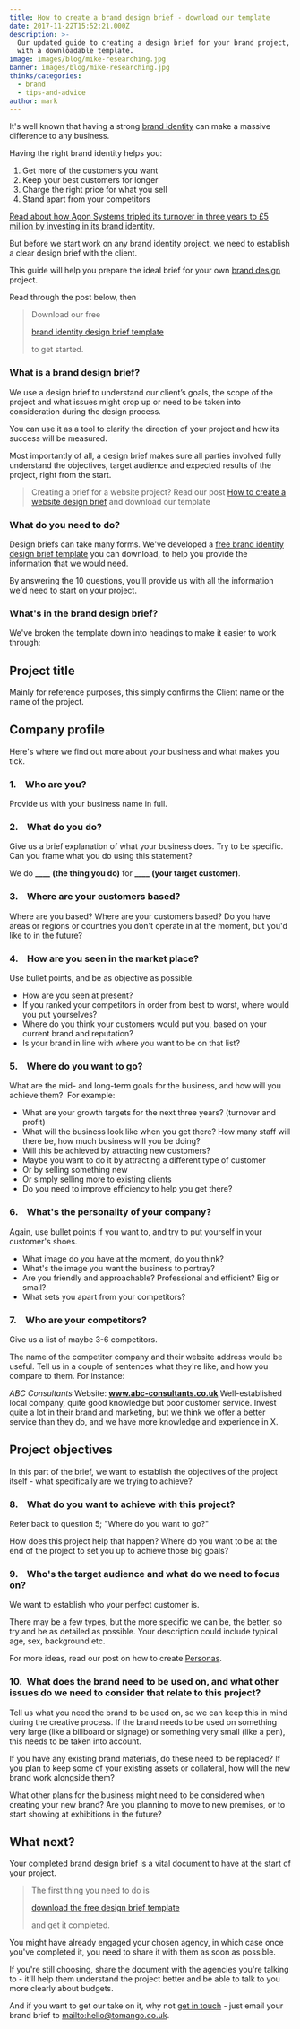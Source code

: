 ```yaml
---
title: How to create a brand design brief - download our template
date: 2017-11-22T15:52:21.000Z
description: >-
  Our updated guide to creating a design brief for your brand project, complete
  with a downloadable template.
image: images/blog/mike-researching.jpg
banner: images/blog/mike-researching.jpg
thinks/categories:
  - brand
  - tips-and-advice
author: mark
---
```

It's well known that having a strong [brand identity](https://www.tomango.co.uk/creates/brand/) can make a massive difference to any business.

Having the right brand identity helps you:

1. Get more of the customers you want
2. Keep your best customers for longer
3. Charge the right price for what you sell
4. Stand apart from your competitors

[Read about how Agon Systems tripled its turnover in three years to £5 million by investing in its brand identity](https://www.tomango.co.uk/created/agon-systems/).

But before we start work on any brand identity project, we need to establish a clear design brief with the client.

This guide will help you prepare the ideal brief for your own [brand design](/creates/brand/) project.

Read through the post below, then

> Download our free 
>
> [brand identity design brief template](images/blog/Brand-design-brief-template.docx)
>
>  to get started.

### What is a brand design brief?

We use a design brief to understand our client’s goals, the scope of the project and what issues might crop up or need to be taken into consideration during the design process.

You can use it as a tool to clarify the direction of your project and how its success will be measured.

Most importantly of all, a design brief makes sure all parties involved fully understand the objectives, target audience and expected results of the project, right from the start.

> Creating a brief for a website project? Read our post [How to create a website design brief](/thinks/create-website-design-brief-download-template/) and download our template

### What do you need to do?

Design briefs can take many forms. We've developed a [free brand identity design brief template](images/blog/Brand-design-brief-template.docx) you can download, to help you provide the information that we would need.

By answering the 10 questions, you'll provide us with all the information we'd need to start on your project.

### What's in the brand design brief?

We've broken the template down into headings to make it easier to work through:

## Project title

Mainly for reference purposes, this simply confirms the Client name or the name of the project.

## Company profile

Here's where we find out more about your business and what makes you tick.

### 1.    Who are you?

Provide us with your business name in full.

### 2.    What do you do?

Give us a brief explanation of what your business does. Try to be specific. Can you frame what you do using this statement?

We do **\_\_\_\_** **(the thing you do)** for **\_\_\_\_** **(your target customer)**.

### 3.    Where are your customers based?

Where are you based? Where are your customers based? Do you have areas or regions or countries you don't operate in at the moment, but you'd like to in the future?

### 4.    How are you seen in the market place?

Use bullet points, and be as objective as possible.

* How are you seen at present?
* If you ranked your competitors in order from best to worst, where would you put yourselves?
* Where do you think your customers would put you, based on your current brand and reputation?
* Is your brand in line with where you want to be on that list?

### 5.    Where do you want to go?

What are the mid- and long-term goals for the business, and how will you achieve them?  For example:

* What are your growth targets for the next three years? (turnover and profit)
* What will the business look like when you get there? How many staff will there be, how much business will you be doing?
* Will this be achieved by attracting new customers?
* Maybe you want to do it by attracting a different type of customer
* Or by selling something new
* Or simply selling more to existing clients
* Do you need to improve efficiency to help you get there?

### 6.    What's the personality of your company?

Again, use bullet points if you want to, and try to put yourself in your customer's shoes.

* What image do you have at the moment, do you think?
* What's the image you want the business to portray?
* Are you friendly and approachable? Professional and efficient? Big or small?
* What sets you apart from your competitors?

### 7.    Who are your competitors?

Give us a list of maybe 3-6 competitors.

The name of the competitor company and their website address would be useful. Tell us in a couple of sentences what they're like, and how you compare to them. For instance:

_ABC Consultants_
Website: **www.abc-consultants.co.uk**
Well-established local company, quite good knowledge but poor customer service. Invest quite a lot in their brand and marketing, but we think we offer a better service than they do, and we have more knowledge and experience in X.

## Project objectives

In this part of the brief, we want to establish the objectives of the project itself - what specifically are we trying to achieve?

### 8.    What do you want to achieve with this project?

Refer back to question 5; "Where do you want to go?"

How does this project help that happen? Where do you want to be at the end of the project to set you up to achieve those big goals?

### 9.    Who's the target audience and what do we need to focus on?

We want to establish who your perfect customer is.

There may be a few types, but the more specific we can be, the better, so try and be as detailed as possible. Your description could include typical age, sex, background etc.

For more ideas, read our post on how to create [Personas](/thinks/what-are-personas/).

### 10.  What does the brand need to be used on, and what other issues do we need to consider that relate to this project?

Tell us what you need the brand to be used on, so we can keep this in mind during the creative process. If the brand needs to be used on something very large (like a billboard or signage) or something very small (like a pen), this needs to be taken into account.

If you have any existing brand materials, do these need to be replaced? If you plan to keep some of your existing assets or collateral, how will the new brand work alongside them?

What other plans for the business might need to be considered when creating your new brand? Are you planning to move to new premises, or to start showing at exhibitions in the future?

## What next?

Your completed brand design brief is a vital document to have at the start of your project.

> The first thing you need to do is 
>
> [download the free design brief template](images/blog/Brand-design-brief-template.docx)
>
>  and get it completed.

You might have already engaged your chosen agency, in which case once you've completed it, you need to share it with them as soon as possible.

If you're still choosing, share the document with the agencies you're talking to - it'll help them understand the project better and be able to talk to you more clearly about budgets.

And if you want to get our take on it, why not [get in touch](/contact/) - just email your brand brief to <mailto:hello@tomango.co.uk>.
